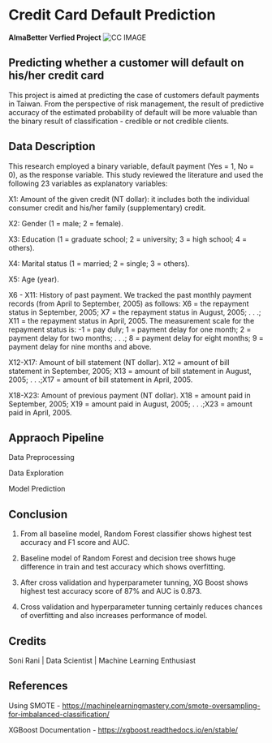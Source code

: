 # Credit Card Default Prediction
**AlmaBetter Verfied Project**
![CC IMAGE](https://user-images.githubusercontent.com/100474431/173319902-75a028c2-0e04-4603-ab5c-0d47ddc2922a.jpeg)
## **Predicting whether a customer will default on his/her credit card**

This project is aimed at predicting the case of customers default payments in Taiwan. From the perspective of risk management, the result of predictive accuracy of the estimated probability of default will be more valuable than the binary result of classification - credible or not credible clients. 
## **Data Description**

This research employed a binary variable, default payment (Yes = 1, No = 0), as the response variable. This study reviewed the literature and used the following 23 variables as explanatory variables:

  X1: Amount of the given credit (NT dollar): it includes both the individual consumer credit and his/her family (supplementary) credit.
  
  X2: Gender (1 = male; 2 = female).
  
  X3: Education (1 = graduate school; 2 = university; 3 = high school; 4 = others).
  
  X4: Marital status (1 = married; 2 = single; 3 = others).
  
  X5: Age (year).
  
  X6 - X11: History of past payment. We tracked the past monthly payment records (from April to September, 2005) as follows: X6 = the repayment status in September,     2005; 
  X7 = the repayment status in August, 2005; . . .; X11 = the repayment status in April, 2005. The measurement scale for the repayment status is: -1 = pay duly; 1 = payment delay for one month; 2 = payment delay for two   months; . . .; 8 = payment delay for eight months; 9 = payment delay for nine months and above.
  
  X12-X17: Amount of bill statement (NT dollar). X12 = amount of bill statement in September, 2005; X13 = amount of bill statement in August, 2005; . . .;X17 = amount of bill statement in April, 2005.
  
  X18-X23: Amount of previous payment (NT dollar). X18 = amount paid in September, 2005; X19 = amount paid in August, 2005; . . .;X23 = amount paid in April, 2005.
  
  ## **Appraoch Pipeline**
  
  Data Preprocessing
  
  Data Exploration
  
  Model Prediction
  
  ## **Conclusion**
  
 1. From all baseline model, Random Forest classifier shows highest test accuracy
and F1 score and AUC.

2. Baseline model of Random Forest and decision tree shows huge difference in
train and test accuracy which shows overfitting.

3. After cross validation and hyperparameter tunning, XG Boost shows highest test
accuracy score of 87% and AUC is 0.873.

4. Cross validation and hyperparameter tunning certainly reduces chances of
overfitting and also increases performance of model.

## **Credits**
Soni Rani | Data Scientist | Machine Learning Enthusiast

## **References**
Using SMOTE - https://machinelearningmastery.com/smote-oversampling-for-imbalanced-classification/

XGBoost Documentation - https://xgboost.readthedocs.io/en/stable/
  
  
